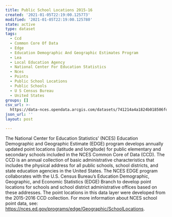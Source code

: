 ```yaml
---
title: Public School Locations 2015-16
created: '2021-01-05T22:19:00.125773'
modified: '2021-01-05T22:19:00.125780'
state: active
type: dataset
tags:
  - Ccd
  - Common Core Of Data
  - Edge
  - Education Demographic And Geographic Estimates Program
  - Lea
  - Local Education Agency
  - National Center For Education Statistics
  - Nces
  - Points
  - Public School Locations
  - Public Schools
  - U S Census Bureau
  - United States
groups: []
csv_url: >-
  https://data-nces.opendata.arcgis.com/datasets/741214a4a1824b018506fd140599e57f_0.csv?outSR=%7B%22latestWkid%22%3A4269%2C%22wkid%22%3A4269%7D
json_url: ''
layout: post

---
```

<div style='text-align:Left;'><p>The National Center for Education Statistics’ (NCES) Education Demographic and Geographic Estimate (EDGE) program develops annually updated point locations (latitude and longitude) for public elementary and secondary schools included in the NCES Common Core of Data (CCD). The CCD is an annual collection of basic administrative characteristics that includes the physical address for all public schools, school districts, and state education agencies in the United States. The NCES EDGE program collaborates with the U.S. Census Bureau’s Education Demographic, Geographic, and Economic Statistics (EDGE) Branch to develop point locations for schools and school district administrative offices based on these addresses. The point locations in this data layer were developed from the 2015-2016 CCD collection. For more information about NCES school point data, see: <a href='https://nces.ed.gov/programs/edge/Geographic/SchoolLocations' rel='nofollow ugc'>https://nces.ed.gov/programs/edge/Geographic/SchoolLocations</a>.<br /></p><p><span></span></p></div>
